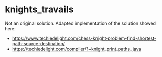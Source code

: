 # knights_travails

Not an original solution. Adapted implementation of the solution showed here:
- https://www.techiedelight.com/chess-knight-problem-find-shortest-path-source-destination/
- https://techiedelight.com/compiler/?~knight_print_paths_java
